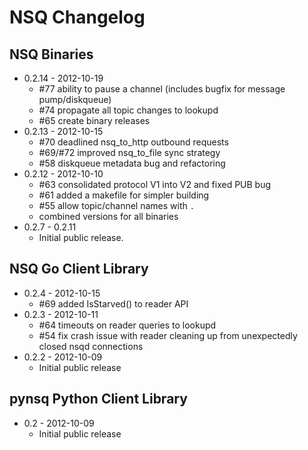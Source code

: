 # NSQ Changelog

## NSQ Binaries

* 0.2.14 - 2012-10-19
    * #77 ability to pause a channel (includes bugfix for message pump/diskqueue)
    * #74 propagate all topic changes to lookupd
    * #65 create binary releases
* 0.2.13 - 2012-10-15
    * #70 deadlined nsq_to_http outbound requests
    * #69/#72 improved nsq_to_file sync strategy
    * #58 diskqueue metadata bug and refactoring
* 0.2.12 - 2012-10-10
    * #63 consolidated protocol V1 into V2 and fixed PUB bug
    * #61 added a makefile for simpler building
    * #55 allow topic/channel names with `.`
    * combined versions for all binaries
* 0.2.7 - 0.2.11
    * Initial public release.

## NSQ Go Client Library

* 0.2.4 - 2012-10-15
    * #69 added IsStarved() to reader API
* 0.2.3 - 2012-10-11
    * #64 timeouts on reader queries to lookupd
    * #54 fix crash issue with reader cleaning up from unexpectedly closed nsqd connections
* 0.2.2 - 2012-10-09
    * Initial public release

## pynsq Python Client Library

* 0.2 - 2012-10-09
    * Initial public release

